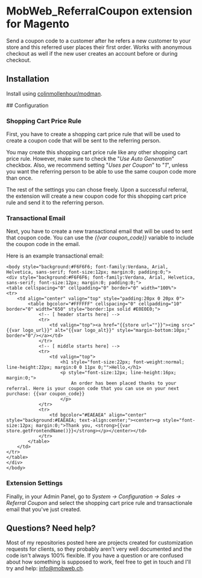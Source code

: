 # MobWeb_ReferralCoupon extension for Magento

Send a coupon code to a customer after he refers a new customer to your store and this referred user places their first order. Works with anonymous checkout as well if the new user creates an account before or during checkout.

## Installation

Install using [colinmollenhour/modman](https://github.com/colinmollenhour/modman/).

## Configuration

### Shopping Cart Price Rule

First, you have to create a shopping cart price rule that will be used to create a coupon code that will be sent to the referring person.

You may create this shopping cart price rule like any other shopping cart price rule. However, make sure to check the "*Use Auto Generation*" checkbox. Also, we recommend setting "*Uses per Coupon*" to "*1*", unless you want the referring person to be able to use the same coupon code more than once.

The rest of the settings you can chose freely. Upon a successful referral, the extension will create a new coupon code for this shopping cart price rule and send it to the referring person.

### Transactional Email

Next, you have to create a new transactional email that will be used to sent that coupon code. You can use the *{{var coupon_code}}* variable to include the coupon code in the email.

Here is an example transactional email:

```
<body style="background:#F6F6F6; font-family:Verdana, Arial, Helvetica, sans-serif; font-size:12px; margin:0; padding:0;">
<div style="background:#F6F6F6; font-family:Verdana, Arial, Helvetica, sans-serif; font-size:12px; margin:0; padding:0;">
<table cellspacing="0" cellpadding="0" border="0" width="100%">
<tr>
    <td align="center" valign="top" style="padding:20px 0 20px 0">
        <table bgcolor="#FFFFFF" cellspacing="0" cellpadding="10" border="0" width="650" style="border:1px solid #E0E0E0;">
            <!-- [ header starts here] -->
            <tr>
                <td valign="top"><a href="{{store url=""}}"><img src="{{var logo_url}}" alt="{{var logo_alt}}" style="margin-bottom:10px;" border="0"/></a></td>
            </tr>
            <!-- [ middle starts here] -->
            <tr>
                <td valign="top">
                    <h1 style="font-size:22px; font-weight:normal; line-height:22px; margin:0 0 11px 0;"">Hello,</h1>
                    <p style="font-size:12px; line-height:16px; margin:0;">
                        An order has been placed thanks to your referral. Here is your coupon code that you can use on your next purchase: {{var coupon_code}}
                    </p>
            </tr>
            <tr>
                <td bgcolor="#EAEAEA" align="center" style="background:#EAEAEA; text-align:center;"><center><p style="font-size:12px; margin:0;">Thank you, <strong>{{var store.getFrontendName()}}</strong></p></center></td>
            </tr>
        </table>
    </td>
</tr>
</table>
</div>
</body>
```

### Extension Settings

Finally, in your Admin Panel, go to *System -> Configuration -> Sales -> Referral Coupon* and select the shopping cart price rule and transactionale email that you've just created.

## Questions? Need help?

Most of my repositories posted here are projects created for customization requests for clients, so they probably aren't very well documented and the code isn't always 100% flexible. If you have a question or are confused about how something is supposed to work, feel free to get in touch and I'll try and help: [info@mobweb.ch](mailto:info@mobweb.ch).